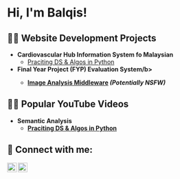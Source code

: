 
<h1>Hi, I'm Balqis!</h1>

<h2>👨‍💻 Website Development Projects</h2>

- <b>Cardiovascular Hub Information System fo Malaysian</b>
  - [Praciting DS & Algos in Python](https://github.com/joshmadakor1/Algorithms-Practice)
- <b>Final Year Project (FYP) Evaluation System/b>
  - [Image Analysis Middleware](https://github.com/joshmadakor1/4chan-Image-Analysis-Middleware-C964) <b><i>(Potentially NSFW)</b></i>

<h2>👨‍💻 Popular YouTube Videos</h2>

- <b>Semantic Analysis</b>
  - [Praciting DS & Algos in Python](https://github.com/joshmadakor1/Algorithms-Practice)

<h2> 🤳 Connect with me:</h2>

[<img align="left" alt="BalqisKaharul | Twitter" width="22px" src="https://cdn.jsdelivr.net/npm/simple-icons@v3/icons/twitter.svg" />][twitter]
[<img align="left" alt="BalqisKaharul | LinkedIn" width="22px" src="https://cdn.jsdelivr.net/npm/simple-icons@v3/icons/linkedin.svg" />][linkedin]


[twitter]: https://x.com/BalqisKaharul97
[linkedin]: https://linkedin.com/in/balqis-kaharul-20a936240/


<!--
**joshmadakor1/joshmadakor1** is a ✨ _special_ ✨ repository because its `README.md` (this file) appears on your GitHub profile.

Here are some ideas to get you started:

- 🔭 I’m currently working on ...
- 🌱 I’m currently learning ...
- 👯 I’m looking to collaborate on ...
- 🤔 I’m looking for help with ...
- 💬 Ask me about ...
- 📫 How to reach me: ...
- 😄 Pronouns: ...
- ⚡ Fun fact: ...
-->
